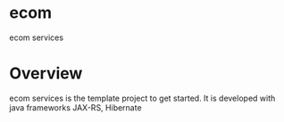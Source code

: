 # ecom
ecom services

# Overview
ecom services is the template project to get started. It is developed with java frameworks JAX-RS, Hibernate
